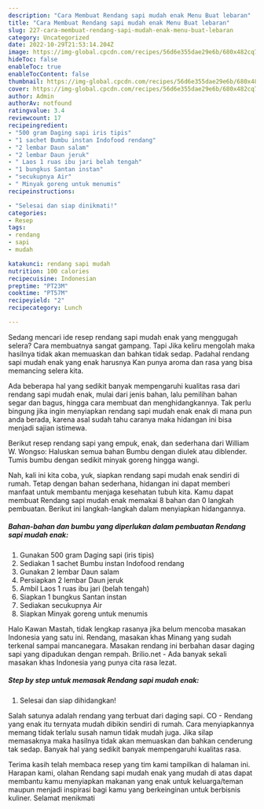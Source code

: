 ```yaml
---
description: "Cara Membuat Rendang sapi mudah enak Menu Buat lebaran"
title: "Cara Membuat Rendang sapi mudah enak Menu Buat lebaran"
slug: 227-cara-membuat-rendang-sapi-mudah-enak-menu-buat-lebaran
category: Uncategorized
date: 2022-10-29T21:53:14.204Z
image: https://img-global.cpcdn.com/recipes/56d6e355dae29e6b/680x482cq70/rendang-sapi-mudah-enak-foto-resep-utama.jpg
hideToc: false
enableToc: true
enableTocContent: false
thumbnail: https://img-global.cpcdn.com/recipes/56d6e355dae29e6b/680x482cq70/rendang-sapi-mudah-enak-foto-resep-utama.jpg
cover: https://img-global.cpcdn.com/recipes/56d6e355dae29e6b/680x482cq70/rendang-sapi-mudah-enak-foto-resep-utama.jpg
author: Admin
authorAv: notfound
ratingvalue: 3.4
reviewcount: 17
recipeingredient:
- "500 gram Daging sapi iris tipis"
- "1 sachet Bumbu instan Indofood rendang"
- "2 lembar Daun salam"
- "2 lembar Daun jeruk"
- " Laos 1 ruas ibu jari belah tengah"
- "1 bungkus Santan instan"
- "secukupnya Air"
- " Minyak goreng untuk menumis"
recipeinstructions:

- "Selesai dan siap dinikmati!"
categories:
- Resep
tags:
- rendang
- sapi
- mudah

katakunci: rendang sapi mudah 
nutrition: 100 calories
recipecuisine: Indonesian
preptime: "PT23M"
cooktime: "PT57M"
recipeyield: "2"
recipecategory: Lunch

---
```



Sedang mencari ide resep rendang sapi mudah enak yang menggugah selera? Cara membuatnya sangat gampang. Tapi Jika keliru mengolah maka hasilnya tidak akan memuaskan dan bahkan tidak sedap. Padahal rendang sapi mudah enak yang enak harusnya Kan punya aroma dan rasa yang bisa memancing selera kita.


Ada beberapa hal yang sedikit banyak mempengaruhi kualitas rasa dari rendang sapi mudah enak, mulai dari jenis bahan, lalu pemilihan bahan segar dan bagus, hingga cara membuat dan menghidangkannya. Tak perlu bingung jika ingin menyiapkan rendang sapi mudah enak enak di mana pun anda berada, karena asal sudah tahu caranya maka hidangan ini bisa menjadi sajian istimewa.

Berikut resep rendang sapi yang empuk, enak, dan sederhana dari William W. Wongso: Haluskan semua bahan Bumbu dengan diulek atau diblender. Tumis bumbu dengan sedikit minyak goreng hingga wangi.


Nah, kali ini kita coba, yuk, siapkan rendang sapi mudah enak sendiri di rumah. Tetap dengan bahan sederhana, hidangan ini dapat memberi manfaat untuk membantu menjaga kesehatan tubuh kita. Kamu dapat membuat Rendang sapi mudah enak memakai 8 bahan dan 0 langkah pembuatan. Berikut ini langkah-langkah dalam menyiapkan hidangannya.

<!--inarticleads1-->

##### Bahan-bahan dan bumbu yang diperlukan dalam pembuatan Rendang sapi mudah enak:

1. Gunakan 500 gram Daging sapi (iris tipis)
1. Sediakan 1 sachet Bumbu instan Indofood rendang
1. Gunakan 2 lembar Daun salam
1. Persiapkan 2 lembar Daun jeruk
1. Ambil  Laos 1 ruas ibu jari (belah tengah)
1. Siapkan 1 bungkus Santan instan
1. Sediakan secukupnya Air
1. Siapkan  Minyak goreng untuk menumis


Halo Kawan Mastah, tidak lengkap rasanya jika belum mencoba masakan Indonesia yang satu ini. Rendang, masakan khas Minang yang sudah terkenal sampai mancanegara. Masakan rendang ini berbahan dasar daging sapi yang dipadukan dengan rempah. Brilio.net - Ada banyak sekali masakan khas Indonesia yang punya cita rasa lezat. 

<!--inarticleads2-->

##### Step by step untuk memasak Rendang sapi mudah enak:


1. Selesai dan siap dihidangkan!

Salah satunya adalah rendang yang terbuat dari daging sapi. CO - Rendang yang enak itu ternyata mudah dibikin sendiri di rumah. Cara menyiapkannya memang tidak terlalu susah namun tidak mudah juga. Jika silap memasaknya maka hasilnya tidak akan memuaskan dan bahkan cenderung tak sedap. Banyak hal yang sedikit banyak mempengaruhi kualitas rasa. 

Terima kasih telah membaca resep yang tim kami tampilkan di halaman ini. Harapan kami, olahan Rendang sapi mudah enak yang mudah di atas dapat membantu kamu menyiapkan makanan yang enak untuk keluarga/teman maupun menjadi inspirasi bagi kamu yang berkeinginan untuk berbisnis kuliner. Selamat menikmati
